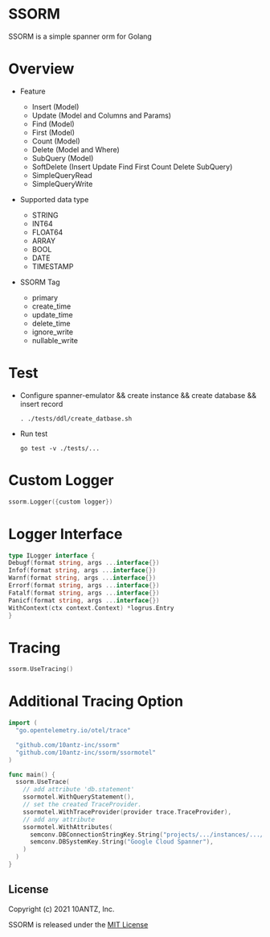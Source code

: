SSORM
=========

SSORM is a simple spanner orm for Golang

Overview
=========

* Feature
    * Insert (Model)
    * Update (Model and Columns and Params)
    * Find (Model)
    * First (Model)
    * Count (Model)
    * Delete (Model and Where)
    * SubQuery (Model)
    * SoftDelete (Insert Update Find First Count Delete SubQuery)
    * SimpleQueryRead
    * SimpleQueryWrite

* Supported data type
    * STRING
    * INT64
    * FLOAT64
    * ARRAY
    * BOOL
    * DATE
    * TIMESTAMP

* SSORM Tag
    * primary
    * create_time
    * update_time
    * delete_time
    * ignore_write
    * nullable_write

Test
=========

* Configure spanner-emulator && create instance && create database && insert record
    ```
    . ./tests/ddl/create_datbase.sh
    ```

* Run test
    ```
    go test -v ./tests/...
    ```

Custom Logger
=========

```go
ssorm.Logger({custom logger})
```

Logger Interface
=========

```go
type ILogger interface {
Debugf(format string, args ...interface{})
Infof(format string, args ...interface{})
Warnf(format string, args ...interface{})
Errorf(format string, args ...interface{})
Fatalf(format string, args ...interface{})
Panicf(format string, args ...interface{})
WithContext(ctx context.Context) *logrus.Entry
}
```

Tracing
=========

```go
ssorm.UseTracing()
```

Additional Tracing Option
=========
```go
import (
  "go.opentelemetry.io/otel/trace"

  "github.com/10antz-inc/ssorm"
  "github.com/10antz-inc/ssorm/ssormotel"
)

func main() {
  ssorm.UseTrace(
    // add attribute 'db.statement'
    ssormotel.WithQueryStatement(),
    // set the created TraceProvider.
    ssormotel.WithTraceProvider(provider trace.TraceProvider),
    // add any attribute
    ssormotel.WithAttributes(
      semconv.DBConnectionStringKey.String("projects/.../instances/.../databases/..."),
      semconv.DBSystemKey.String("Google Cloud Spanner"),
    )
  )
}

```

## License

Copyright (c) 2021 10ANTZ, Inc.

SSORM is released under the [MIT License](https://github.com/10antz-inc/ssorm/blob/master/LICENSE)
